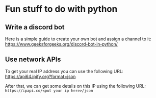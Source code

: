 # Fun stuff to do with python

## Write a discord bot

Here is a simple guide to create your own bot and assign a channel to it:
https://www.geeksforgeeks.org/discord-bot-in-python/

## Use network APIs
To get your real IP address you can use the following URL:
https://api64.ipify.org?format=json

After that, we can get some details on this IP using the following URL:
`https://ipapi.co/<put your ip here>/json`
